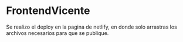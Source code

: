# FrontendVicente
Se realizo el deploy en la pagina de netlify, en donde solo arrastras los archivos necesarios para que se publique.
